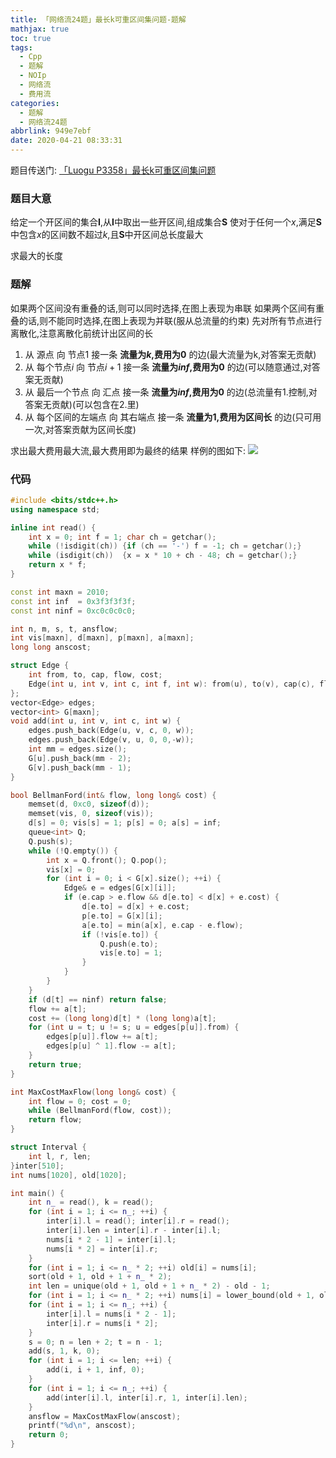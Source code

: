 ```yaml
---
title: 「网络流24题」最长k可重区间集问题-题解
mathjax: true
toc: true
tags:
  - Cpp
  - 题解
  - NOIp
  - 网络流
  - 费用流
categories:
  - 题解
  - 网络流24题
abbrlink: 949e7ebf
date: 2020-04-21 08:33:31
---
```


题目传送门: [「Luogu P3358」最长k可重区间集问题](https://www.luogu.com.cn/problem/P3358)

<!--more-->

### 题目大意
给定一个开区间的集合$\mathbf{I}$,从$\mathbf{I}$中取出一些开区间,组成集合$\mathbf{S}$
使对于任何一个$x$,满足$\mathbf{S}$中包含$x$的区间数不超过$k$,且$\mathbf{S}$中开区间总长度最大

求最大的长度

### 题解
如果两个区间没有重叠的话,则可以同时选择,在图上表现为串联
如果两个区间有重叠的话,则不能同时选择,在图上表现为并联(服从总流量的约束)
先对所有节点进行离散化,注意离散化前统计出区间的长

1. 从 源点 向 节点1 接一条 __流量为$k$,费用为$0$__ 的边(最大流量为k,对答案无贡献)
2. 从 每个节点$i$ 向 节点$i+1$ 接一条 __流量为$inf$,费用为$0$__ 的边(可以随意通过,对答案无贡献)
3. 从 最后一个节点 向 汇点 接一条 __流量为$inf$,费用为$0$__ 的边(总流量有1.控制,对答案无贡献)(可以包含在2.里)
4. 从 每个区间的左端点 向 其右端点 接一条 __流量为$1$,费用为区间长__ 的边(只可用一次,对答案贡献为区间长度)

求出最大费用最大流,最大费用即为最终的结果
样例的图如下:
![](/949e7ebf/NF24P3358.png)

### 代码
```cpp
#include <bits/stdc++.h>
using namespace std;

inline int read() {
    int x = 0; int f = 1; char ch = getchar();
    while (!isdigit(ch)) {if (ch == '-') f = -1; ch = getchar();}
    while (isdigit(ch))  {x = x * 10 + ch - 48; ch = getchar();}
    return x * f;
}

const int maxn = 2010;
const int inf  = 0x3f3f3f3f;
const int ninf = 0xc0c0c0c0;

int n, m, s, t, ansflow;
int vis[maxn], d[maxn], p[maxn], a[maxn];
long long anscost;

struct Edge {
	int from, to, cap, flow, cost;
	Edge(int u, int v, int c, int f, int w): from(u), to(v), cap(c), flow(f), cost(w){}
};
vector<Edge> edges;
vector<int> G[maxn];
void add(int u, int v, int c, int w) {
	edges.push_back(Edge(u, v, c, 0, w));
	edges.push_back(Edge(v, u, 0, 0,-w));
	int mm = edges.size();
	G[u].push_back(mm - 2);
	G[v].push_back(mm - 1);
}

bool BellmanFord(int& flow, long long& cost) {
    memset(d, 0xc0, sizeof(d));
	memset(vis, 0, sizeof(vis));
	d[s] = 0; vis[s] = 1; p[s] = 0; a[s] = inf;
	queue<int> Q;
	Q.push(s);
	while (!Q.empty()) {
		int x = Q.front(); Q.pop();
		vis[x] = 0;
		for (int i = 0; i < G[x].size(); ++i) {
			Edge& e = edges[G[x][i]];
			if (e.cap > e.flow && d[e.to] < d[x] + e.cost) {
				d[e.to] = d[x] + e.cost;
				p[e.to] = G[x][i];
				a[e.to] = min(a[x], e.cap - e.flow);
				if (!vis[e.to]) {
					Q.push(e.to);
					vis[e.to] = 1;
				}
			}
		}
	}
	if (d[t] == ninf) return false;
	flow += a[t];
	cost += (long long)d[t] * (long long)a[t];
	for (int u = t; u != s; u = edges[p[u]].from) {
		edges[p[u]].flow += a[t];
		edges[p[u] ^ 1].flow -= a[t];
	}
	return true;
}

int MaxCostMaxFlow(long long& cost) {
	int flow = 0; cost = 0;
	while (BellmanFord(flow, cost));
	return flow;
}

struct Interval {
    int l, r, len;
}inter[510];
int nums[1020], old[1020];

int main() {
    int n_ = read(), k = read();
    for (int i = 1; i <= n_; ++i) {
        inter[i].l = read(); inter[i].r = read();
        inter[i].len = inter[i].r - inter[i].l;
        nums[i * 2 - 1] = inter[i].l;
        nums[i * 2] = inter[i].r;
    }
    for (int i = 1; i <= n_ * 2; ++i) old[i] = nums[i];
    sort(old + 1, old + 1 + n_ * 2);
    int len = unique(old + 1, old + 1 + n_ * 2) - old - 1;
    for (int i = 1; i <= n_ * 2; ++i) nums[i] = lower_bound(old + 1, old + 1 + len, nums[i]) - old;
    for (int i = 1; i <= n_; ++i) {
        inter[i].l = nums[i * 2 - 1];
        inter[i].r = nums[i * 2];
    }
    s = 0; n = len + 2; t = n - 1;
    add(s, 1, k, 0);
    for (int i = 1; i <= len; ++i) {
        add(i, i + 1, inf, 0);
    }
    for (int i = 1; i <= n_; ++i) {
        add(inter[i].l, inter[i].r, 1, inter[i].len);
    }
    ansflow = MaxCostMaxFlow(anscost);
    printf("%d\n", anscost);
    return 0;
}
```